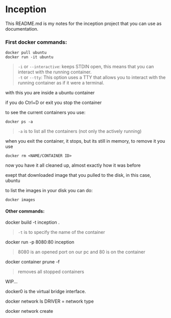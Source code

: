 # Inception
This README.md is my notes for the inception project that you can use as documentation.

### First docker commands:
```
docker pull ubuntu
docker run -it ubuntu
```
> `-i` or `--interactive`: keeps STDIN open, this means that you can interact with the running container.  
`-t` or `--tty`: This option uses a TTY that allows you to interact with the running container as if it were a terminal.

with this you are inside a ubuntu container

if you do Ctrl+D or exit you stop the container

to see the current containers you use:

`docker ps -a`
> `-a` is to list all the containers (not only the actively running)

when you exit the container, it stops, but its still in memory, to remove it you use

`docker rm <NAME/CONTAINER ID>`

now you have it all cleaned up, almost exactly how it was before

exept that downloaded image that you pulled to the disk, in this case, ubuntu

to list the images in your disk you can do:

`docker images`

#### Other commands:

docker build -t inception .
> `-t` is to specify the name of the container

docker run -p 8080:80 inception
> 8080 is an opened port on our pc and 80 is on the container

docker container prune -f
> removes all stopped containers

WIP...

docker0 is the virtual bridge interface.

docker network ls
DRIVER = network type

docker network create <name>

